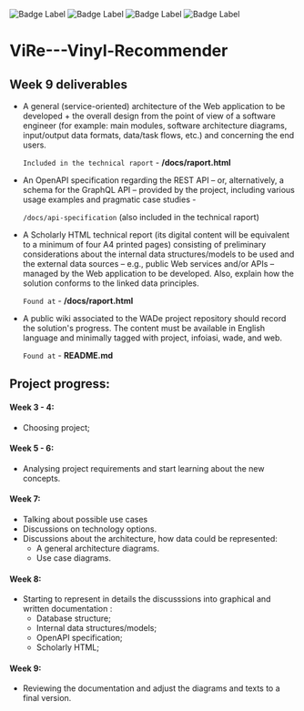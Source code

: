 ![Badge Label](https://img.shields.io/badge/project-green) ![Badge Label](https://img.shields.io/badge/infoiasi-orange) ![Badge Label](https://img.shields.io/badge/wade-blue) ![Badge Label](https://img.shields.io/badge/web-yello)
# ViRe---Vinyl-Recommender

## Week 9 deliverables
* A general (service-oriented) architecture of the Web application to be developed + the overall design from the point of view of a software engineer (for example: main modules, software architecture diagrams, input/output data formats, data/task flows, etc.) and concerning the end users.
	
	`Included in the technical raport` - **/docs/raport.html**
* An OpenAPI specification regarding the REST API – or, alternatively, a schema for the GraphQL API – provided by the project, including various usage examples and pragmatic case studies - 
	
	`/docs/api-specification` (also included in the technical raport)
* A Scholarly HTML technical report (its digital content will be equivalent to a minimum of four A4 printed pages) consisting of preliminary considerations about the internal data structures/models to be used and the external data sources – e.g., public Web services and/or APIs – managed by the Web application to be developed. Also, explain how the solution conforms to the linked data principles.

	`Found at` - **/docs/raport.html**
* A public wiki associated to the WADe project repository should record the solution's progress. The content must be available in English language and minimally tagged with project, infoiasi, wade, and web.

	`Found at` - **README.md**

## Project progress:

#### Week 3 - 4: 
* Choosing project; 
#### Week 5 - 6: 
* Analysing project requirements and start learning about the new concepts.

#### Week 7:
* Talking about possible use cases
* Discussions on technology options.
* Discussions about the architecture, how data could be represented:
    * A general architecture diagrams.
    * Use case diagrams.

#### Week 8:
* Starting to represent in details the discusssions into graphical and written documentation :
    * Database structure;
    * Internal data structures/models;
    * OpenAPI specification;
    * Scholarly HTML;

#### Week 9:
* Reviewing the documentation and adjust the diagrams and texts to a final version.